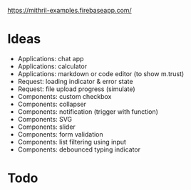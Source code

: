 https://mithril-examples.firebaseapp.com/

# Ideas

- Applications: chat app
- Applications: calculator
- Applications: markdown or code editor (to show m.trust)
- Request: loading indicator & error state
- Request: file upload progress (simulate)
- Components: custom checkbox
- Components: collapser
- Components: notification (trigger with function)
- Components: SVG
- Components: slider
- Components: form validation
- Components: list filtering using input
- Components: debounced typing indicator

# Todo

